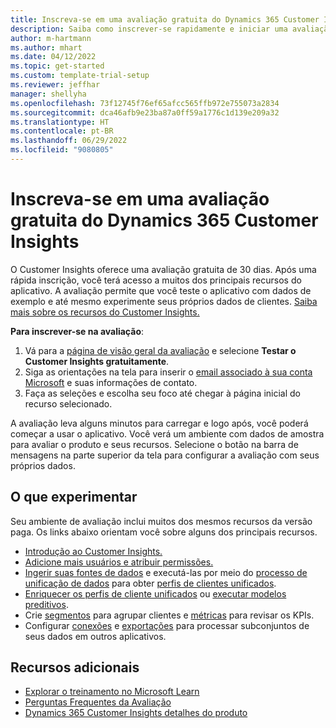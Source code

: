 ```yaml
---
title: Inscreva-se em uma avaliação gratuita do Dynamics 365 Customer Insights
description: Saiba como inscrever-se rapidamente e iniciar uma avaliação gratuita do Customer Insights. Explore o aplicativo e encontre recursos de aprendizagem adicionais.
author: m-hartmann
ms.author: mhart
ms.date: 04/12/2022
ms.topic: get-started
ms.custom: template-trial-setup
ms.reviewer: jeffhar
manager: shellyha
ms.openlocfilehash: 73f12745f76ef65afcc565ffb972e755073a2834
ms.sourcegitcommit: dca46afb9e23ba87a0ff59a1776c1d139e209a32
ms.translationtype: HT
ms.contentlocale: pt-BR
ms.lasthandoff: 06/29/2022
ms.locfileid: "9080805"
---
```

# <a name="sign-up-for-a-free-dynamics-365-customer-insights-trial"></a>Inscreva-se em uma avaliação gratuita do Dynamics 365 Customer Insights

O Customer Insights oferece uma avaliação gratuita de 30 dias. Após uma rápida inscrição, você terá acesso a muitos dos principais recursos do aplicativo. A avaliação permite que você teste o aplicativo com dados de exemplo e até mesmo experimente seus próprios dados de clientes. [Saiba mais sobre os recursos do Customer Insights.](overview.md)

**Para inscrever-se na avaliação**:

1. Vá para a [página de visão geral da avaliação](https://dynamics.microsoft.com/ai/customer-insights/) e selecione **Testar o Customer Insights gratuitamente**.
1. Siga as orientações na tela para inserir o [email associado à sua conta Microsoft](https://support.microsoft.com/windows/what-is-a-microsoft-account-4a7c48e9-ff5a-e9c6-5a5c-1a57d66c3bfa) e suas informações de contato.
1. Faça as seleções e escolha seu foco até chegar à página inicial do recurso selecionado.

A avaliação leva alguns minutos para carregar e logo após, você poderá começar a usar o aplicativo. Você verá um ambiente com dados de amostra para avaliar o produto e seus recursos. Selecione o botão na barra de mensagens na parte superior da tela para configurar a avaliação com seus próprios dados.

## <a name="what-to-try"></a>O que experimentar

Seu ambiente de avaliação inclui muitos dos mesmos recursos da versão paga. Os links abaixo orientam você sobre alguns dos principais recursos.

- [Introdução ao Customer Insights.](get-started.md)
- [Adicione mais usuários e atribuir permissões.](permissions.md)
- [Ingerir suas fontes de dados](data-sources.md) e executá-las por meio do [processo de unificação de dados](data-unification.md) para obter [perfis de clientes unificados](customer-profiles.md).
- [Enriquecer os perfis de cliente unificados](enrichment-hub.md) ou [executar modelos preditivos](predictions-overview.md).
- Crie [segmentos](segments.md) para agrupar clientes e [métricas](measures.md) para revisar os KPIs.
- Configurar [conexões](connections.md) e [exportações](export-destinations.md) para processar subconjuntos de seus dados em outros aplicativos.

## <a name="additional-resources"></a>Recursos adicionais

- [Explorar o treinamento no Microsoft Learn](/learn/browse/?filter-products=dynamics-dynamics-cust-insights)
- [Perguntas Frequentes da Avaliação](trial-faq.md)
- [Dynamics 365 Customer Insights detalhes do produto](https://dynamics.microsoft.com/ai/customer-insights/)
